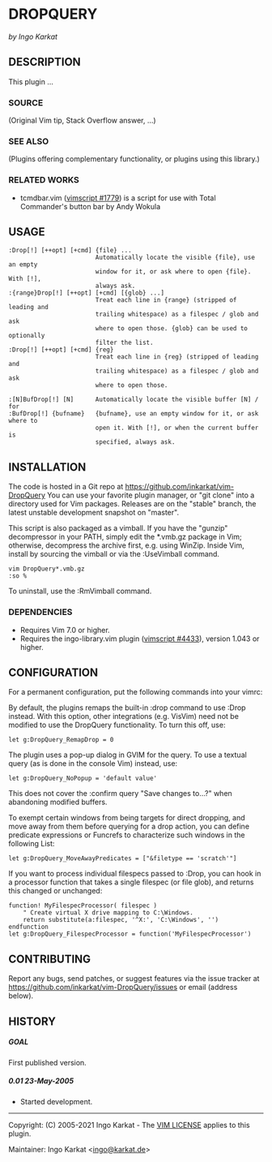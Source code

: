 DROPQUERY
===============================================================================
_by Ingo Karkat_

DESCRIPTION
------------------------------------------------------------------------------

This plugin ...

### SOURCE
(Original Vim tip, Stack Overflow answer, ...)

### SEE ALSO
(Plugins offering complementary functionality, or plugins using this library.)

### RELATED WORKS

- tcmdbar.vim ([vimscript #1779](http://www.vim.org/scripts/script.php?script_id=1779)) is a script for use with Total Commander's
  button bar by Andy Wokula

USAGE
------------------------------------------------------------------------------

    :Drop[!] [++opt] [+cmd] {file} ...
                            Automatically locate the visible {file}, use an empty
                            window for it, or ask where to open {file}. With [!],
                            always ask.
    :{range}Drop[!] [++opt] [+cmd] [{glob} ...]
                            Treat each line in {range} (stripped of leading and
                            trailing whitespace) as a filespec / glob and ask
                            where to open those. {glob} can be used to optionally
                            filter the list.
    :Drop[!] [++opt] [+cmd] {reg}
                            Treat each line in {reg} (stripped of leading and
                            trailing whitespace) as a filespec / glob and ask
                            where to open those.

    :[N]BufDrop[!] [N]      Automatically locate the visible buffer [N] / for
    :BufDrop[!] {bufname}   {bufname}, use an empty window for it, or ask where to
                            open it. With [!], or when the current buffer is
                            specified, always ask.

INSTALLATION
------------------------------------------------------------------------------

The code is hosted in a Git repo at
    https://github.com/inkarkat/vim-DropQuery
You can use your favorite plugin manager, or "git clone" into a directory used
for Vim packages. Releases are on the "stable" branch, the latest unstable
development snapshot on "master".

This script is also packaged as a vimball. If you have the "gunzip"
decompressor in your PATH, simply edit the \*.vmb.gz package in Vim; otherwise,
decompress the archive first, e.g. using WinZip. Inside Vim, install by
sourcing the vimball or via the :UseVimball command.

    vim DropQuery*.vmb.gz
    :so %

To uninstall, use the :RmVimball command.

### DEPENDENCIES

- Requires Vim 7.0 or higher.
- Requires the ingo-library.vim plugin ([vimscript #4433](http://www.vim.org/scripts/script.php?script_id=4433)), version 1.043 or
  higher.

CONFIGURATION
------------------------------------------------------------------------------

For a permanent configuration, put the following commands into your vimrc:

By default, the plugins remaps the built-in :drop command to use :Drop
instead. With this option, other integrations (e.g. VisVim) need not be
modified to use the DropQuery functionality. To turn this off, use:

    let g:DropQuery_RemapDrop = 0

The plugin uses a pop-up dialog in GVIM for the query. To use a textual query
(as is done in the console Vim) instead, use:

    let g:DropQuery_NoPopup = 'default value'

This does not cover the :confirm query "Save changes to...?" when abandoning
modified buffers.

To exempt certain windows from being targets for direct dropping, and move
away from them before querying for a drop action, you can define predicate
expressions or Funcrefs to characterize such windows in the following List:

    let g:DropQuery_MoveAwayPredicates = ["&filetype == 'scratch'"]

If you want to process individual filespecs passed to :Drop, you can hook in
a processor function that takes a single filespec (or file glob), and returns
this changed or unchanged:

    function! MyFilespecProcessor( filespec )
        " Create virtual X drive mapping to C:\Windows.
        return substitute(a:filespec, '^X:', 'C:\Windows', '')
    endfunction
    let g:DropQuery_FilespecProcessor = function('MyFilespecProcessor')

CONTRIBUTING
------------------------------------------------------------------------------

Report any bugs, send patches, or suggest features via the issue tracker at
https://github.com/inkarkat/vim-DropQuery/issues or email (address below).

HISTORY
------------------------------------------------------------------------------

##### GOAL
First published version.

##### 0.01    23-May-2005
- Started development.

------------------------------------------------------------------------------
Copyright: (C) 2005-2021 Ingo Karkat -
The [VIM LICENSE](http://vimdoc.sourceforge.net/htmldoc/uganda.html#license) applies to this plugin.

Maintainer:     Ingo Karkat &lt;ingo@karkat.de&gt;
